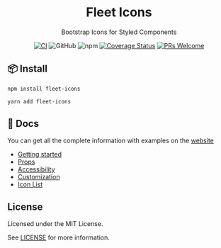 <h1 align="center">Fleet Icons</h1>

<div align="center">

  Bootstrap Icons for Styled Components

  [![CI](https://github.com/daacdev/fleet-icons/actions/workflows/ci.yml/badge.svg)](https://github.com/daacdev/fleet-icons/actions/workflows/ci.yml)
  ![GitHub](https://img.shields.io/github/license/daacdev/fleet-icons)
  ![npm](https://img.shields.io/npm/v/fleet-icons)
  [![Coverage Status](https://coveralls.io/repos/github/daacdev/fleet-icons/badge.svg?branch=main)](https://coveralls.io/github/daacdev/fleet-icons?branch=main)
  [![PRs Welcome](https://img.shields.io/badge/PRs-welcome-brightgreen.svg?style=flat-square)](http://makeapullrequest.com)

</div>

## 📦 Install

```bash
npm install fleet-icons
```

```bash
yarn add fleet-icons
```

## 📑 Docs

You can get all the complete information with examples on the [website](https://daacdev.github.io/fleet-icons/)

* [Getting started](https://daacdev.github.io/fleet-icons/getting-started/installation)
* [Props](https://daacdev.github.io/fleet-icons/props)
* [Accessibility](https://daacdev.github.io/fleet-icons/accessibility)
* [Customization](https://daacdev.github.io/fleet-icons/customization)
* [Icon List](https://daacdev.github.io/fleet-icons/list-icons)

## License

Licensed under the MIT License.

See [LICENSE](./LICENSE) for more information.